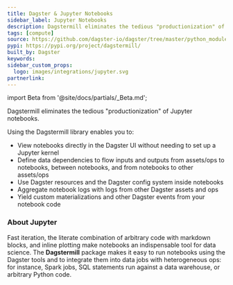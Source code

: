 ```yaml
---
title: Dagster & Jupyter Notebooks
sidebar_label: Jupyter Notebooks
description: Dagstermill eliminates the tedious "productionization" of Jupyter notebooks.
tags: [compute]
source: https://github.com/dagster-io/dagster/tree/master/python_modules/libraries/dagstermill
pypi: https://pypi.org/project/dagstermill/
built_by: Dagster
keywords:
sidebar_custom_props:
  logo: images/integrations/jupyter.svg
partnerlink:
---
```


import Beta from '@site/docs/partials/\_Beta.md';

<Beta />

Dagstermill eliminates the tedious "productionization" of Jupyter notebooks.

Using the Dagstermill library enables you to:

- View notebooks directly in the Dagster UI without needing to set up a Jupyter kernel
- Define data dependencies to flow inputs and outputs from assets/ops to notebooks, between notebooks, and from notebooks to other assets/ops
- Use Dagster resources and the Dagster config system inside notebooks
- Aggregate notebook logs with logs from other Dagster assets and ops
- Yield custom materializations and other Dagster events from your notebook code

### About Jupyter

Fast iteration, the literate combination of arbitrary code with markdown blocks, and inline plotting make notebooks an indispensable tool for data science. The **Dagstermill** package makes it easy to run notebooks using the Dagster tools and to integrate them into data jobs with heterogeneous ops: for instance, Spark jobs, SQL statements run against a data warehouse, or arbitrary Python code.
